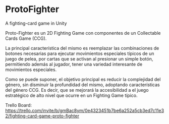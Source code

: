 # ProtoFighter
A fighting-card game in Unity

Proto-Fighter es un 2D Fighting Game con componentes de un Collectable Cards Game (CCG).

La principal característica del mismo es reemplazar las combinaciones de botones necesarias para ejecutar movimientos especiales 
típicos de un juego de pelea, por cartas que se activan al presionar un simple botón, permitiendo además al jugador, tener una 
variedad interesante de movimientos especiales.

Como se puede suponer, el objetivo principal es reducir la complejidad del género, sin disminuir la profundidad del mismo, adoptando 
características del género CCG. Es decir, que se mejorará la accesibilidad a el juego estratégico de alto nivel que ocurre en un 
Fighting Game típico.


Trello Board: https://trello.com/invite/b/gmBac8ym/0e4323451b7be6a252a5cb3ed7c11e32/fighting-card-game-proto-fighter
